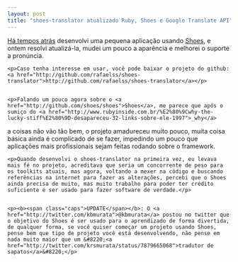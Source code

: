 ```yaml
---
layout: post
title: "shoes-translator atualizado Ruby, Shoes e Google Translate API"
---
```

<p><a href="/2008/07/24/aplicacao-usando-shoes.html">Há tempos atrás</a> desenvolvi uma pequena aplicação usando <a href="http://github.com/shoes/shoes">Shoes</a>, e ontem resolvi atualizá-la, mudei um pouco a aparência e melhorei o suporte a pronúncia.</p>


	<p>Caso tenha interesse em usar, você pode baixar o projeto do github: <a href="http://github.com/rafaelss/shoes-translator">http://github.com/rafaelss/shoes-translator</a></p>


	<p>Falando um pouco agora sobre o <a href="http://github.com/shoes/shoes">Shoes</a>, me parece que após o sumiço do <a href="http://www.rubyinside.com.br/%E2%80%9Cwhy-the-lucky-stiff%E2%80%9D-desapareceu-32-links-sobre-ele-1997">_why</a>
a coisas não vão tão bem, o projeto amadureceu muito pouco, muita coisa básica ainda é complicado de se fazer,
impedindo um pouco que aplicações mais profissionais sejam feitas rodando sobre o framework.</p>


	<p>Quando desenvolvi o shoes-translator na primeira vez, eu levava mais fé no projeto, acreditava que seria um concorrente de peso para os toolkits atuais, mas agora, voltando a mexer na código e buscando referências na internet para fazer as alterações, percebi que o Shoes ainda precisa de muito, mas muito trabalho para poder ter crédito suficiente e ser usado para fazer software de verdade.</p>


	<p><b><span class="caps">UPDATE</span></b>: O <a href="http://twitter.com/kbmurata">@kbmurata</a> postou no twitter que o objetivo do Shoes é ser usado para o aprendizado de forma divertida, de qualquer forma, se você quiser começar um projeto usando Shoes, pense bem que tipo de projeto você está desenvolvendo, não pense em nada muito maior que um &#8220;<a href="http://twitter.com/krsmurata/status/7879665068">tradutor de sapatos</a>&#8220;</p>
